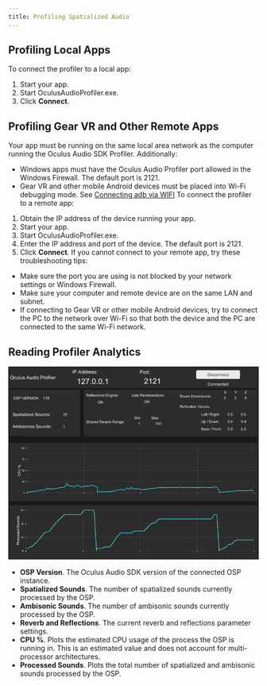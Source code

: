 ```yaml
---
title: Profiling Spatialized Audio
---
```

## Profiling Local Apps

To connect the profiler to a local app:

1. Start your app.
2. Start OculusAudioProfiler.exe.
3. Click **Connect**.
## Profiling Gear VR and Other Remote Apps

Your app must be running on the same local area network as the computer running the Oculus Audio SDK Profiler. Additionally:

* Windows apps must have the Oculus Audio Profiler port allowed in the Windows Firewall. The default port is 2121.
* Gear VR and other mobile Android devices must be placed into Wi-Fi debugging mode. See [Connecting adb via WIFI](/documentation/mobilesdk/latest/concepts/mobile-adb/)
To connect the profiler to a remote app:

1. Obtain the IP address of the device running your app.
2. Start your app.
3. Start OculusAudioProfiler.exe.
4. Enter the IP address and port of the device. The default port is 2121.
5. Click **Connect**.
 If you cannot connect to your remote app, try these troubleshooting tips: 

* Make sure the port you are using is not blocked by your network settings or Windows Firewall.
* Make sure your computer and remote device are on the same LAN and subnet.
* If connecting to Gear VR or other mobile Android devices, try to connect the PC to the network over Wi-Fi so that both the device and the PC are connected to the same Wi-Fi network.
## Reading Profiler Analytics

![](/images/documentation-audiosdk-latest-concepts-audio-profiler-using-0.png)  
* **OSP Version**. The Oculus Audio SDK version of the connected OSP instance.
* **Spatialized Sounds**. The number of spatialized sounds currently processed by the OSP.
* **Ambisonic Sounds**. The number of ambisonic sounds currently processed by the OSP.
* **Reverb and Reflections**. The current reverb and reflections parameter settings.
* **CPU %**. Plots the estimated CPU usage of the process the OSP is running in. This is an estimated value and does not account for multi-processor architectures.
* **Processed Sounds**. Plots the total number of spatialized and ambisonic sounds processed by the OSP.
